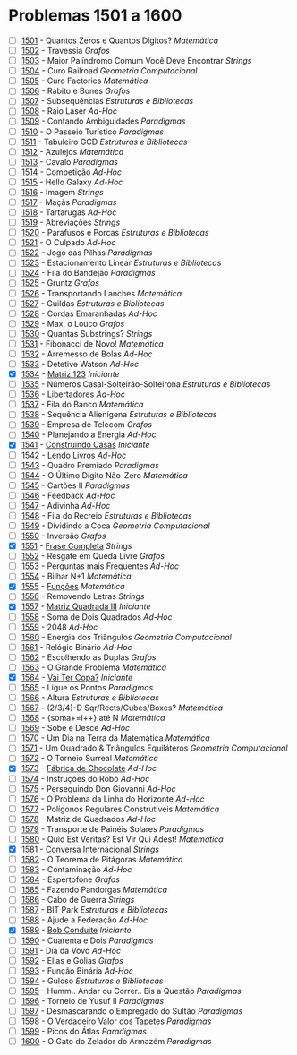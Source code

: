 # Problemas 1501 a 1600

  - [ ] [1501](https://www.urionlinejudge.com.br/judge/pt/problems/view/1501) - Quantos Zeros e Quantos Dígitos? *Matemática*
  - [ ] [1502](https://www.urionlinejudge.com.br/judge/pt/problems/view/1502) - Travessia *Grafos*
  - [ ] [1503](https://www.urionlinejudge.com.br/judge/pt/problems/view/1503) - Maior Palíndromo Comum Você Deve Encontrar *Strings*
  - [ ] [1504](https://www.urionlinejudge.com.br/judge/pt/problems/view/1504) - Curo Railroad *Geometria Computacional*
  - [ ] [1505](https://www.urionlinejudge.com.br/judge/pt/problems/view/1505) - Curo Factories *Matemática*
  - [ ] [1506](https://www.urionlinejudge.com.br/judge/pt/problems/view/1506) - Rabito e Bones *Grafos*
  - [ ] [1507](https://www.urionlinejudge.com.br/judge/pt/problems/view/1507) - Subsequências *Estruturas e Bibliotecas*
  - [ ] [1508](https://www.urionlinejudge.com.br/judge/pt/problems/view/1508) - Raio Laser *Ad-Hoc*
  - [ ] [1509](https://www.urionlinejudge.com.br/judge/pt/problems/view/1509) - Contando Ambiguidades *Paradigmas*
  - [ ] [1510](https://www.urionlinejudge.com.br/judge/pt/problems/view/1510) - O Passeio Turístico *Paradigmas*
  - [ ] [1511](https://www.urionlinejudge.com.br/judge/pt/problems/view/1511) - Tabuleiro GCD *Estruturas e Bibliotecas*
  - [ ] [1512](https://www.urionlinejudge.com.br/judge/pt/problems/view/1512) - Azulejos *Matemática*
  - [ ] [1513](https://www.urionlinejudge.com.br/judge/pt/problems/view/1513) - Cavalo *Paradigmas*
  - [ ] [1514](https://www.urionlinejudge.com.br/judge/pt/problems/view/1514) - Competição *Ad-Hoc*
  - [ ] [1515](https://www.urionlinejudge.com.br/judge/pt/problems/view/1515) - Hello Galaxy *Ad-Hoc*
  - [ ] [1516](https://www.urionlinejudge.com.br/judge/pt/problems/view/1516) - Imagem *Strings*
  - [ ] [1517](https://www.urionlinejudge.com.br/judge/pt/problems/view/1517) - Maçãs *Paradigmas*
  - [ ] [1518](https://www.urionlinejudge.com.br/judge/pt/problems/view/1518) - Tartarugas *Ad-Hoc*
  - [ ] [1519](https://www.urionlinejudge.com.br/judge/pt/problems/view/1519) - Abreviações *Strings*
  - [ ] [1520](https://www.urionlinejudge.com.br/judge/pt/problems/view/1520) - Parafusos e Porcas *Estruturas e Bibliotecas*
  - [ ] [1521](https://www.urionlinejudge.com.br/judge/pt/problems/view/1521) - O Culpado *Ad-Hoc*
  - [ ] [1522](https://www.urionlinejudge.com.br/judge/pt/problems/view/1522) - Jogo das Pilhas *Paradigmas*
  - [ ] [1523](https://www.urionlinejudge.com.br/judge/pt/problems/view/1523) - Estacionamento Linear *Estruturas e Bibliotecas*
  - [ ] [1524](https://www.urionlinejudge.com.br/judge/pt/problems/view/1524) - Fila do Bandejão *Paradigmas*
  - [ ] [1525](https://www.urionlinejudge.com.br/judge/pt/problems/view/1525) - Gruntz *Grafos*
  - [ ] [1526](https://www.urionlinejudge.com.br/judge/pt/problems/view/1526) - Transportando Lanches *Matemática*
  - [ ] [1527](https://www.urionlinejudge.com.br/judge/pt/problems/view/1527) - Guildas *Estruturas e Bibliotecas*
  - [ ] [1528](https://www.urionlinejudge.com.br/judge/pt/problems/view/1528) - Cordas Emaranhadas *Ad-Hoc*
  - [ ] [1529](https://www.urionlinejudge.com.br/judge/pt/problems/view/1529) - Max, o Louco *Grafos*
  - [ ] [1530](https://www.urionlinejudge.com.br/judge/pt/problems/view/1530) - Quantas Substrings? *Strings*
  - [ ] [1531](https://www.urionlinejudge.com.br/judge/pt/problems/view/1531) - Fibonacci de Novo! *Matemática*
  - [ ] [1532](https://www.urionlinejudge.com.br/judge/pt/problems/view/1532) - Arremesso de Bolas *Ad-Hoc*
  - [ ] [1533](https://www.urionlinejudge.com.br/judge/pt/problems/view/1533) - Detetive Watson *Ad-Hoc*
  - [x] [1534](https://www.urionlinejudge.com.br/judge/pt/problems/view/1534) - [Matriz 123](https://github.com/potigol/URI-Potigol/blob/master/src/1501-1600/1534.poti) *Iniciante*
  - [ ] [1535](https://www.urionlinejudge.com.br/judge/pt/problems/view/1535) - Números Casal-Solteirão-Solteirona *Estruturas e Bibliotecas*
  - [ ] [1536](https://www.urionlinejudge.com.br/judge/pt/problems/view/1536) - Libertadores *Ad-Hoc*
  - [ ] [1537](https://www.urionlinejudge.com.br/judge/pt/problems/view/1537) - Fila do Banco *Matemática*
  - [ ] [1538](https://www.urionlinejudge.com.br/judge/pt/problems/view/1538) - Sequência Alienígena *Estruturas e Bibliotecas*
  - [ ] [1539](https://www.urionlinejudge.com.br/judge/pt/problems/view/1539) - Empresa de Telecom *Grafos*
  - [ ] [1540](https://www.urionlinejudge.com.br/judge/pt/problems/view/1540) - Planejando a Energia *Ad-Hoc*
  - [x] [1541](https://www.urionlinejudge.com.br/judge/pt/problems/view/1541) - [Construindo Casas](https://github.com/potigol/URI-Potigol/blob/master/src/1501-1600/1541.poti) *Iniciante*
  - [ ] [1542](https://www.urionlinejudge.com.br/judge/pt/problems/view/1542) - Lendo Livros *Ad-Hoc*
  - [ ] [1543](https://www.urionlinejudge.com.br/judge/pt/problems/view/1543) - Quadro Premiado *Paradigmas*
  - [ ] [1544](https://www.urionlinejudge.com.br/judge/pt/problems/view/1544) - O Último Dígito Não-Zero *Matemática*
  - [ ] [1545](https://www.urionlinejudge.com.br/judge/pt/problems/view/1545) - Cartões II *Paradigmas*
  - [ ] [1546](https://www.urionlinejudge.com.br/judge/pt/problems/view/1546) - Feedback *Ad-Hoc*
  - [ ] [1547](https://www.urionlinejudge.com.br/judge/pt/problems/view/1547) - Adivinha *Ad-Hoc*
  - [ ] [1548](https://www.urionlinejudge.com.br/judge/pt/problems/view/1548) - Fila do Recreio *Estruturas e Bibliotecas*
  - [ ] [1549](https://www.urionlinejudge.com.br/judge/pt/problems/view/1549) - Dividindo a Coca *Geometria Computacional*
  - [ ] [1550](https://www.urionlinejudge.com.br/judge/pt/problems/view/1550) - Inversão *Grafos*
  - [x] [1551](https://www.urionlinejudge.com.br/judge/pt/problems/view/1551) - [Frase Completa](https://github.com/potigol/URI-Potigol/blob/master/src/1501-1600/1551.poti) *Strings*
  - [ ] [1552](https://www.urionlinejudge.com.br/judge/pt/problems/view/1552) - Resgate em Queda Livre *Grafos*
  - [ ] [1553](https://www.urionlinejudge.com.br/judge/pt/problems/view/1553) - Perguntas mais Frequentes *Ad-Hoc*
  - [ ] [1554](https://www.urionlinejudge.com.br/judge/pt/problems/view/1554) - Bilhar N+1 *Matemática*
  - [x] [1555](https://www.urionlinejudge.com.br/judge/pt/problems/view/1555) - [Funções](https://github.com/potigol/URI-Potigol/blob/master/src/1501-1600/1555.poti) *Matemática*
  - [ ] [1556](https://www.urionlinejudge.com.br/judge/pt/problems/view/1556) - Removendo Letras *Strings*
  - [x] [1557](https://www.urionlinejudge.com.br/judge/pt/problems/view/1557) - [Matriz Quadrada III](https://github.com/potigol/URI-Potigol/blob/master/src/1501-1600/1557.poti) *Iniciante*
  - [ ] [1558](https://www.urionlinejudge.com.br/judge/pt/problems/view/1558) - Soma de Dois Quadrados *Ad-Hoc*
  - [ ] [1559](https://www.urionlinejudge.com.br/judge/pt/problems/view/1559) - 2048 *Ad-Hoc*
  - [ ] [1560](https://www.urionlinejudge.com.br/judge/pt/problems/view/1560) - Energia dos Triângulos *Geometria Computacional*
  - [ ] [1561](https://www.urionlinejudge.com.br/judge/pt/problems/view/1561) - Relógio Binário *Ad-Hoc*
  - [ ] [1562](https://www.urionlinejudge.com.br/judge/pt/problems/view/1562) - Escolhendo as Duplas *Grafos*
  - [ ] [1563](https://www.urionlinejudge.com.br/judge/pt/problems/view/1563) - O Grande Problema *Matemática*
  - [x] [1564](https://www.urionlinejudge.com.br/judge/pt/problems/view/1564) - [Vai Ter Copa?](https://github.com/potigol/URI-Potigol/blob/master/src/1501-1600/1564.poti) *Iniciante*
  - [ ] [1565](https://www.urionlinejudge.com.br/judge/pt/problems/view/1565) - Ligue os Pontos *Paradigmas*
  - [ ] [1566](https://www.urionlinejudge.com.br/judge/pt/problems/view/1566) - Altura *Estruturas e Bibliotecas*
  - [ ] [1567](https://www.urionlinejudge.com.br/judge/pt/problems/view/1567) - (2/3/4)-D Sqr/Rects/Cubes/Boxes? *Matemática*
  - [ ] [1568](https://www.urionlinejudge.com.br/judge/pt/problems/view/1568) - {soma+=i++} até N *Matemática*
  - [ ] [1569](https://www.urionlinejudge.com.br/judge/pt/problems/view/1569) - Sobe e Desce *Ad-Hoc*
  - [ ] [1570](https://www.urionlinejudge.com.br/judge/pt/problems/view/1570) - Um Dia na Terra da Matemática *Matemática*
  - [ ] [1571](https://www.urionlinejudge.com.br/judge/pt/problems/view/1571) - Um Quadrado &amp; Triângulos Equiláteros *Geometria Computacional*
  - [ ] [1572](https://www.urionlinejudge.com.br/judge/pt/problems/view/1572) - O Torneio Surreal *Matemática*
  - [x] [1573](https://www.urionlinejudge.com.br/judge/pt/problems/view/1573) - [Fábrica de Chocolate](https://github.com/potigol/URI-Potigol/blob/master/src/1501-1600/1573.poti) *Ad-Hoc*
  - [ ] [1574](https://www.urionlinejudge.com.br/judge/pt/problems/view/1574) - Instruções do Robô *Ad-Hoc*
  - [ ] [1575](https://www.urionlinejudge.com.br/judge/pt/problems/view/1575) - Perseguindo Don Giovanni *Ad-Hoc*
  - [ ] [1576](https://www.urionlinejudge.com.br/judge/pt/problems/view/1576) - O Problema da Linha do Horizonte *Ad-Hoc*
  - [ ] [1577](https://www.urionlinejudge.com.br/judge/pt/problems/view/1577) - Polígonos Regulares Construtíveis *Matemática*
  - [ ] [1578](https://www.urionlinejudge.com.br/judge/pt/problems/view/1578) - Matriz de Quadrados *Ad-Hoc*
  - [ ] [1579](https://www.urionlinejudge.com.br/judge/pt/problems/view/1579) - Transporte de Painéis Solares *Paradigmas*
  - [ ] [1580](https://www.urionlinejudge.com.br/judge/pt/problems/view/1580) - Quid Est Veritas? Est Vir Qui Adest! *Matemática*
  - [x] [1581](https://www.urionlinejudge.com.br/judge/pt/problems/view/1581) - [Conversa Internacional](https://github.com/potigol/URI-Potigol/blob/master/src/1501-1600/1581.poti) *Strings*
  - [ ] [1582](https://www.urionlinejudge.com.br/judge/pt/problems/view/1582) - O Teorema de Pitágoras *Matemática*
  - [ ] [1583](https://www.urionlinejudge.com.br/judge/pt/problems/view/1583) - Contaminação *Ad-Hoc*
  - [ ] [1584](https://www.urionlinejudge.com.br/judge/pt/problems/view/1584) - Espertofone *Grafos*
  - [ ] [1585](https://www.urionlinejudge.com.br/judge/pt/problems/view/1585) - Fazendo Pandorgas *Matemática*
  - [ ] [1586](https://www.urionlinejudge.com.br/judge/pt/problems/view/1586) - Cabo de Guerra *Strings*
  - [ ] [1587](https://www.urionlinejudge.com.br/judge/pt/problems/view/1587) - BIT Park *Estruturas e Bibliotecas*
  - [ ] [1588](https://www.urionlinejudge.com.br/judge/pt/problems/view/1588) - Ajude a Federação *Ad-Hoc*
  - [x] [1589](https://www.urionlinejudge.com.br/judge/pt/problems/view/1589) - [Bob Conduite](https://github.com/potigol/URI-Potigol/blob/master/src/1501-1600/1589.poti) *Iniciante*
  - [ ] [1590](https://www.urionlinejudge.com.br/judge/pt/problems/view/1590) - Cuarenta e Dois *Paradigmas*
  - [ ] [1591](https://www.urionlinejudge.com.br/judge/pt/problems/view/1591) - Dia da Vovó *Ad-Hoc*
  - [ ] [1592](https://www.urionlinejudge.com.br/judge/pt/problems/view/1592) - Elias e Golias *Grafos*
  - [ ] [1593](https://www.urionlinejudge.com.br/judge/pt/problems/view/1593) - Função Binária *Ad-Hoc*
  - [ ] [1594](https://www.urionlinejudge.com.br/judge/pt/problems/view/1594) - Guloso *Estruturas e Bibliotecas*
  - [ ] [1595](https://www.urionlinejudge.com.br/judge/pt/problems/view/1595) - Humm.. Andar ou Correr.. Eis a Questão *Paradigmas*
  - [ ] [1596](https://www.urionlinejudge.com.br/judge/pt/problems/view/1596) - Torneio de Yusuf II *Paradigmas*
  - [ ] [1597](https://www.urionlinejudge.com.br/judge/pt/problems/view/1597) - Desmascarando o Empregado do Sultão *Paradigmas*
  - [ ] [1598](https://www.urionlinejudge.com.br/judge/pt/problems/view/1598) - O Verdadeiro Valor dos Tapetes *Paradigmas*
  - [ ] [1599](https://www.urionlinejudge.com.br/judge/pt/problems/view/1599) - Picos do Átlas *Paradigmas*
  - [ ] [1600](https://www.urionlinejudge.com.br/judge/pt/problems/view/1600) - O Gato do Zelador do Armazém *Paradigmas*